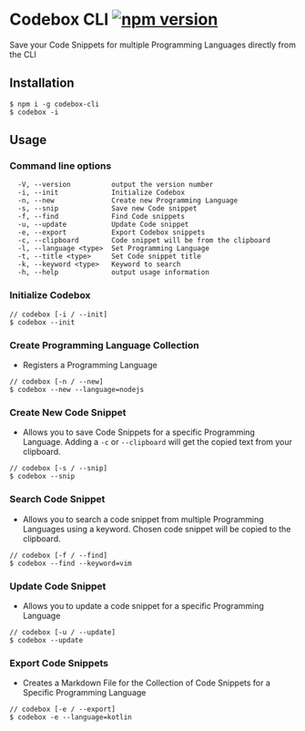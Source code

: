 # Codebox CLI [![npm version](http://img.shields.io/npm/v/REPO.svg?style=flat)](https://www.npmjs.com/package/codebox-cli)
Save your Code Snippets for multiple Programming Languages directly from the CLI

## Installation
```
$ npm i -g codebox-cli
$ codebox -i
```

## Usage

### Command line options
```
  -V, --version          output the version number
  -i, --init             Initialize Codebox
  -n, --new              Create new Programming Language
  -s, --snip             Save new Code snippet
  -f, --find             Find Code snippets
  -u, --update           Update Code snippet
  -e, --export           Export Codebox snippets
  -c, --clipboard        Code snippet will be from the clipboard
  -l, --language <type>  Set Programming Language
  -t, --title <type>     Set Code snippet title
  -k, --keyword <type>   Keyword to search
  -h, --help             output usage information
```

### Initialize Codebox
```
// codebox [-i / --init]
$ codebox --init
```

### Create Programming Language Collection
- Registers a Programming Language
```
// codebox [-n / --new]
$ codebox --new --language=nodejs
```

### Create New Code Snippet
- Allows you to save Code Snippets for a specific Programming Language. Adding a `-c` or `--clipboard` will get the copied text from your clipboard.
```
// codebox [-s / --snip]
$ codebox --snip
```

### Search Code Snippet
- Allows you to search a code snippet from multiple Programming Languages using a keyword. Chosen code snippet will be copied to the clipboard.
```
// codebox [-f / --find]
$ codebox --find --keyword=vim
```

### Update Code Snippet
- Allows you to update a code snippet for a specific Programming Language
```
// codebox [-u / --update]
$ codebox --update
```

### Export Code Snippets
- Creates a Markdown File for the Collection of Code Snippets for a Specific Programming Language
```
// codebox [-e / --export]
$ codebox -e --language=kotlin
```